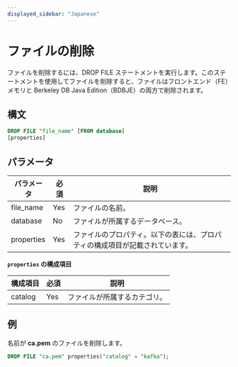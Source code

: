 ```yaml
---
displayed_sidebar: "Japanese"
---
```


# ファイルの削除

ファイルを削除するには、DROP FILE ステートメントを実行します。このステートメントを使用してファイルを削除すると、ファイルはフロントエンド（FE）メモリと Berkeley DB Java Edition（BDBJE）の両方で削除されます。

## 構文

```SQL
DROP FILE "file_name" [FROM database]
[properties]
```

## パラメータ

| **パラメータ** | **必須** | **説明**                                                     |
| ------------- | -------- | ------------------------------------------------------------ |
| file_name     | Yes      | ファイルの名前。                                              |
| database      | No       | ファイルが所属するデータベース。                              |
| properties    | Yes      | ファイルのプロパティ。以下の表には、プロパティの構成項目が記載されています。 |

**`properties` の構成項目**

| **構成項目** | **必須** | **説明**                       |
| ------------ | -------- | ----------------------------- |
| catalog      | Yes      | ファイルが所属するカテゴリ。 |

## 例

名前が **ca.pem** のファイルを削除します。

```SQL
DROP FILE "ca.pem" properties("catalog" = "kafka");
```
